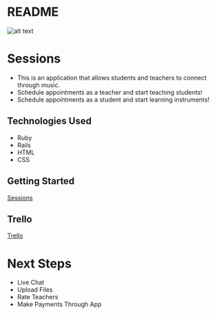 # README

![alt text](https://i.imgur.com/O1bLERb.png "Logo Title Text 1")

# Sessions

* This is an application that allows students and teachers to connect through music.
* Schedule appointments as a teacher and start teaching students!
* Schedule appointments as a student and start learning instruments!

## Technologies Used

* Ruby
* Rails
* HTML
* CSS

## Getting Started

[Sessions](https://sessionsmusic.herokuapp.com/)

## Trello

[Trello](https://trello.com/b/vevMK5EB/wdi-project-2-music-tutor-session-sesh-jam)

# Next Steps

* Live Chat
* Upload Files
* Rate Teachers
* Make Payments Through App